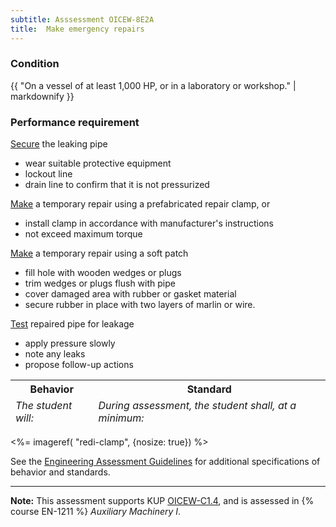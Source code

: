 ```yaml
---
subtitle: Asssessment OICEW-8E2A
title:  Make emergency repairs
---
```




### Condition

{{ "On a vessel of at least 1,000 HP, or in a laboratory or workshop." | markdownify }}

### Performance requirement 

<table width='100%' class='Guidelines'>
 <thead>
 <tr>
     <th class='thirty'>Behavior</th>
     <th class='seventy'>Standard</th>
 </tr>
 <tr>
     <td><em>The student will:</em></td>
     <td><em>During assessment, the student shall, at a minimum:</em></td>
 </tr>
 </thead>
 <tbody>


<!--rowstart-->

[Secure](guidelines#secure) the leaking pipe 

<!--cellbreak-->

* wear suitable protective equipment
* lockout line
* drain line to confirm that it is not pressurized

<!--rowend-->


<!--rowstart-->

[Make](guidelines#fabricate) a temporary repair using a prefabricated repair clamp, or



<!--cellbreak-->

* install clamp in accordance with manufacturer's instructions
* not exceed maximum torque

<!--rowend-->


<!--rowstart-->

[Make](guidelines#fabricate) a temporary repair using a soft patch



<!--cellbreak-->

* fill hole with wooden wedges or plugs 
* trim wedges or plugs flush with pipe
* cover damaged area with rubber or gasket material
* secure rubber in place with two layers of marlin or wire.

<!--rowend-->


<!--rowstart-->

[Test](guidelines#evaluateinspecttest) repaired pipe for leakage

<!--cellbreak-->

* apply pressure slowly
* note any leaks
* propose follow-up actions

<!--rowend-->


 </tbody>
 </table>

<%= imageref( "redi-clamp", {nosize: true}) %>

See the [Engineering Assessment Guidelines](guidelines) for additional specifications of behavior and standards.


*****

**Note:** This assessment supports KUP [OICEW-C1.4]({{site.baseurl}}/tables/31.html#OICEW-C1.4), and is assessed in  {% course  EN-1211 %}  *Auxiliary Machinery I*. 


